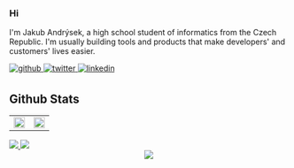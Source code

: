 ### Hi
I'm Jakub Andrýsek, a high school student of informatics from the Czech Republic. I'm usually building tools and products that make developers' and customers' lives easier.


<a href="https://github.com/JakubAndrysek" target="_blank">
<img src=https://img.shields.io/badge/github-%2324292e.svg?&style=for-the-badge&logo=github&logoColor=white alt=github style="margin-bottom: 5px;" />
</a>
<a href="https://twitter.com/KubaAndrysek" target="_blank">
<img src=https://img.shields.io/badge/twitter-%2300acee.svg?&style=for-the-badge&logo=twitter&logoColor=white alt=twitter style="margin-bottom: 5px;" />
</a>
<a href="https://linkedin.com/in/jakub-andrysek" target="_blank">
<img src=https://img.shields.io/badge/linkedin-%231E77B5.svg?&style=for-the-badge&logo=linkedin&logoColor=white alt=linkedin style="margin-bottom: 5px;" />
</a>


<br/>



## Github Stats
<table ><tr><td valign="top" width="50%">

<div align="center"><img src="https://github-readme-stats.vercel.app/api?username=JakubAndrysek&show_icons=true&count_private=true&hide_border=true" align="center" style="width: 100%" /></div>

</td><td valign="top" width="50%">

<div align="center"><img src="https://github-readme-stats.vercel.app/api/top-langs/?username=JakubAndrysek&hide_border=true&layout=compact" align="center" style="width: 100%" /></div>

</td></tr></table>


<a href='https://profile.codersrank.io/user/jakubandrysek/'>
<img src='http://cr-skills-chart-widget.azurewebsites.net/api/api?username=jakubandrysek&padding=30&bg=%23484f58'>
</a>

<a href='https://profile.codersrank.io/user/jakubandrysek/'>
<img src="https://cr-ss-service.azurewebsites.net/api/ScreenShot?widget=work-experience&username=jakubandrysek&max-items=2&logos=true&style=--item-bg-color:%23f00;--item-border-radius:10px">
</a>




<br/>

<div align="center">
<img src="https://komarev.com/ghpvc/?username=JakubAndrysek&&style=flat-square" align="center" />
</div>
